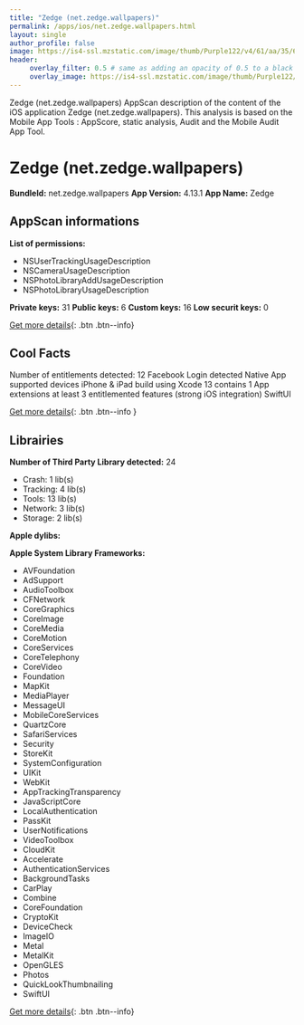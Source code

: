 ```yaml
---
title: "Zedge (net.zedge.wallpapers)"
permalink: /apps/ios/net.zedge.wallpapers.html
layout: single
author_profile: false
image: https://is4-ssl.mzstatic.com/image/thumb/Purple122/v4/61/aa/35/61aa35b8-e898-c0f8-b44b-a99a03985263/AppIcon-Flat-0-1x_U007emarketing-0-7-0-85-220.png/512x512bb.jpg
header: 
     overlay_filter: 0.5 # same as adding an opacity of 0.5 to a black background
     overlay_image: https://is4-ssl.mzstatic.com/image/thumb/Purple122/v4/61/aa/35/61aa35b8-e898-c0f8-b44b-a99a03985263/AppIcon-Flat-0-1x_U007emarketing-0-7-0-85-220.png/512x512bb.jpg
---
```

Zedge (net.zedge.wallpapers) AppScan description of the content of the iOS application Zedge (net.zedge.wallpapers). This analysis is based on the Mobile App Tools : AppScore, static analysis, Audit and the Mobile Audit App Tool.

# Zedge (net.zedge.wallpapers)

**BundleId:** net.zedge.wallpapers
**App Version:** 4.13.1
**App Name:** Zedge


## AppScan informations 

**List of permissions:** 
- NSUserTrackingUsageDescription
- NSCameraUsageDescription
- NSPhotoLibraryAddUsageDescription
- NSPhotoLibraryUsageDescription
  
  
**Private keys:** 31
**Public keys:** 6
**Custom keys:** 16
**Low securit keys:** 0
  
[Get more details](/pricing.html){: .btn .btn--info}

## Cool Facts

Number of entitlements detected: 12
Facebook Login detected
Native App
supported devices iPhone & iPad
build using Xcode 13
contains 1 App extensions
at least 3 entitlemented features (strong iOS integration)
SwiftUI
  
[Get more details](/pricing.html){: .btn .btn--info }

## Librairies 
**Number of Third Party Library detected:** 24
- Crash: 1 lib(s)
- Tracking: 4 lib(s)
- Tools: 13 lib(s)
- Network: 3 lib(s)
- Storage: 2 lib(s)


**Apple dylibs:**


**Apple System Library Frameworks:**
- AVFoundation
- AdSupport
- AudioToolbox
- CFNetwork
- CoreGraphics
- CoreImage
- CoreMedia
- CoreMotion
- CoreServices
- CoreTelephony
- CoreVideo
- Foundation
- MapKit
- MediaPlayer
- MessageUI
- MobileCoreServices
- QuartzCore
- SafariServices
- Security
- StoreKit
- SystemConfiguration
- UIKit
- WebKit
- AppTrackingTransparency
- JavaScriptCore
- LocalAuthentication
- PassKit
- UserNotifications
- VideoToolbox
- CloudKit
- Accelerate
- AuthenticationServices
- BackgroundTasks
- CarPlay
- Combine
- CoreFoundation
- CryptoKit
- DeviceCheck
- ImageIO
- Metal
- MetalKit
- OpenGLES
- Photos
- QuickLookThumbnailing
- SwiftUI


  
[Get more details](/pricing.html){: .btn .btn--info}

